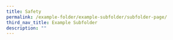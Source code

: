 ```yaml
---
title: Safety
permalink: /example-folder/example-subfolder/subfolder-page/
third_nav_title: Example Subfolder
description: ""
---
```

